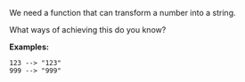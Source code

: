 We need a function that can transform a number into a string.

What ways of achieving this do you know?

**Examples:**

```
123 --> "123"
999 --> "999"
```
